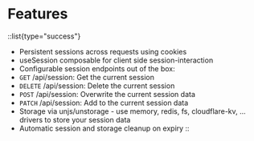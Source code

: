 # Features

::list{type="success"}
- Persistent sessions across requests using cookies
- useSession composable for client side session-interaction
- Configurable session endpoints out of the box:
- `GET` /api/session: Get the current session
- `DELETE` /api/session: Delete the current session
- `POST` /api/session: Overwrite the current session data
- `PATCH` /api/session: Add to the current session data
- Storage via unjs/unstorage - use memory, redis, fs, cloudflare-kv, ... drivers to store your session data
- Automatic session and storage cleanup on expiry
::
